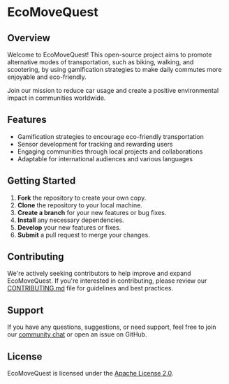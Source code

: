# EcoMoveQuest

## Overview

Welcome to EcoMoveQuest! This open-source project aims to promote alternative modes of transportation, such as biking, walking, and scootering, by using gamification strategies to make daily commutes more enjoyable and eco-friendly.

Join our mission to reduce car usage and create a positive environmental impact in communities worldwide.

## Features

* Gamification strategies to encourage eco-friendly transportation
* Sensor development for tracking and rewarding users
* Engaging communities through local projects and collaborations
* Adaptable for international audiences and various languages

## Getting Started

1. **Fork** the repository to create your own copy.
2. **Clone** the repository to your local machine.
3. **Create a branch** for your new features or bug fixes.
4. **Install** any necessary dependencies.
5. **Develop** your new features or fixes.
6. **Submit** a pull request to merge your changes.

## Contributing

We're actively seeking contributors to help improve and expand EcoMoveQuest. If you're interested in contributing, please review our [CONTRIBUTING.md](CONTRIBUTING.md) file for guidelines and best practices.

## Support

If you have any questions, suggestions, or need support, feel free to join our [community chat](https://discord.gg/V5sAa9RQcx) or open an issue on GitHub.

## License

EcoMoveQuest is licensed under the [Apache License 2.0](LICENSE).
